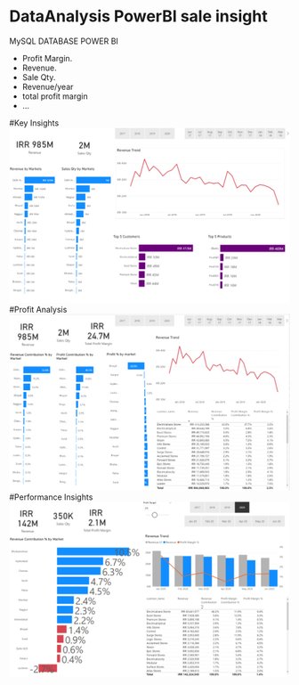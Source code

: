 # DataAnalysis PowerBI sale insight
MySQL DATABASE
POWER BI
- Profit Margin.
- Revenue.
- Sale Qty.
- Revenue/year
- total profit margin 
- ...

#Key Insights
![predict web page](images/bi2.png) 
#Profit Analysis
![predict web page](images/bi1.png) 
#Performance Insights
![predict web page](images/bi3.png) 
